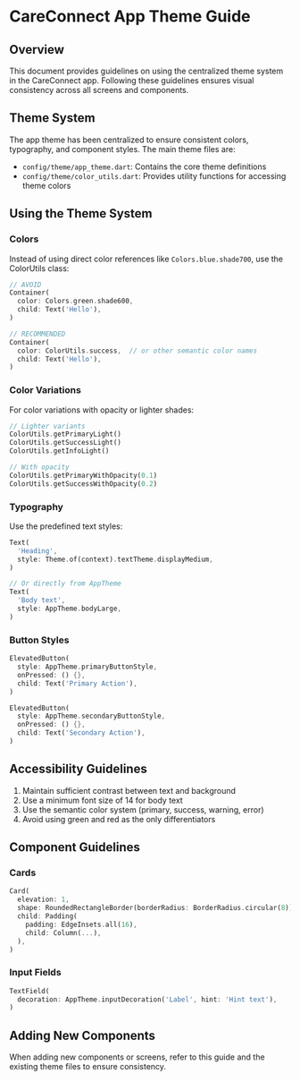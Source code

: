 # CareConnect App Theme Guide

## Overview

This document provides guidelines on using the centralized theme system in the CareConnect app. Following these guidelines ensures visual consistency across all screens and components.

## Theme System

The app theme has been centralized to ensure consistent colors, typography, and component styles. The main theme files are:

- `config/theme/app_theme.dart`: Contains the core theme definitions
- `config/theme/color_utils.dart`: Provides utility functions for accessing theme colors

## Using the Theme System

### Colors

Instead of using direct color references like `Colors.blue.shade700`, use the ColorUtils class:

```dart
// AVOID
Container(
  color: Colors.green.shade600,
  child: Text('Hello'),
)

// RECOMMENDED
Container(
  color: ColorUtils.success,  // or other semantic color names
  child: Text('Hello'),
)
```

### Color Variations

For color variations with opacity or lighter shades:

```dart
// Lighter variants
ColorUtils.getPrimaryLight()
ColorUtils.getSuccessLight()
ColorUtils.getInfoLight()

// With opacity
ColorUtils.getPrimaryWithOpacity(0.1)
ColorUtils.getSuccessWithOpacity(0.2)
```

### Typography

Use the predefined text styles:

```dart
Text(
  'Heading',
  style: Theme.of(context).textTheme.displayMedium,
)

// Or directly from AppTheme
Text(
  'Body text',
  style: AppTheme.bodyLarge,
)
```

### Button Styles

```dart
ElevatedButton(
  style: AppTheme.primaryButtonStyle,
  onPressed: () {},
  child: Text('Primary Action'),
)

ElevatedButton(
  style: AppTheme.secondaryButtonStyle,
  onPressed: () {},
  child: Text('Secondary Action'),
)
```

## Accessibility Guidelines

1. Maintain sufficient contrast between text and background
2. Use a minimum font size of 14 for body text
3. Use the semantic color system (primary, success, warning, error)
4. Avoid using green and red as the only differentiators

## Component Guidelines

### Cards

```dart
Card(
  elevation: 1,
  shape: RoundedRectangleBorder(borderRadius: BorderRadius.circular(8)),
  child: Padding(
    padding: EdgeInsets.all(16),
    child: Column(...),
  ),
)
```

### Input Fields

```dart
TextField(
  decoration: AppTheme.inputDecoration('Label', hint: 'Hint text'),
)
```

## Adding New Components

When adding new components or screens, refer to this guide and the existing theme files to ensure consistency.
